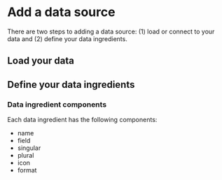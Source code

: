 # Add a data source

There are two steps to adding a data source: \(1\) load or connect to your data and \(2\) define your data ingredients.

## Load your data



## Define your data ingredients

### Data ingredient components

Each data ingredient has the following components:

* name
* field
* singular
* plural
* icon
* format

